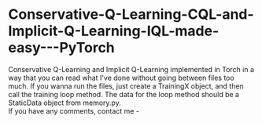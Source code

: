 # Conservative-Q-Learning-CQL-and-Implicit-Q-Learning-IQL-made-easy---PyTorch
Conservative Q-Learning and Implicit Q-Learning implemented in Torch in a way that you can read what I've done without going between files too much. 
If you wanna run the files, just create a TrainingX object, and then call the training loop method. The data for the loop method should be a StaticData object from memory.py.\
If you have any comments, contact me -
